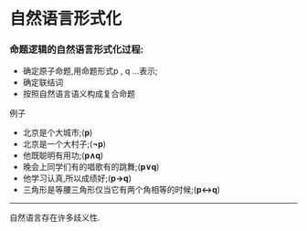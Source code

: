 # 自然语言形式化

### 命题逻辑的自然语言形式化过程:

- 确定原子命题,用命题形式p , q ...表示;
- 确定联结词
- 按照自然语言语义构成复合命题

例子

- 北京是个大城市;(**p**)
- 北京是一个大村子;(**¬p**)
- 他既聪明有用功;(**p∧q**)
- 晚会上同学们有的唱歌有的跳舞;(**p∨q**)
- 他学习认真,所以成绩好;(**p→q**)
- 三角形是等腰三角形仅当它有两个角相等的时候;(**p↔q**)

---

自然语言存在许多歧义性.